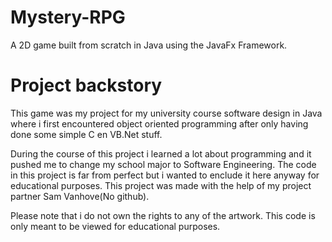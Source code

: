# Mystery-RPG
A 2D game built from scratch in Java using the JavaFx Framework.

# Project backstory
This game was my project for my university course software design in Java where i first encountered object oriented programming
after only having done some simple C en VB.Net stuff.

During the course of this project i learned a lot about programming and it pushed me to change my school major to Software Engineering.
The code in this project is far from perfect but i wanted to enclude it here anyway for educational purposes.
This project was made with the help of my project partner Sam Vanhove(No github).

Please note that i do not own the rights to any of the artwork. This code is only meant to be viewed for educational purposes.
